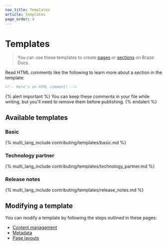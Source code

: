```yaml
---
nav_title: Templates
article: Templates
page_order: 4
---
```


# Templates

> You can use these templates to create [pages]({{site.baseurl}}/contributing/content_management/pages/) or [sections]({{site.baseurl}}/contributing/content_management/sections/) on Braze Docs.

Read HTML comments like the following to learn more about a section in the template:

```markdown
<!-- Here's an HTML comment! -->
```

{% alert important %}
You can keep these comments in your file while writing, but you'll need to remove them before publishing.
{% endalert %}

## Available templates

### Basic

{% multi_lang_include contributing/templates/basic.md %}

### Technology partner

{% multi_lang_include contributing/templates/technology_partner.md %}

### Release notes

{% multi_lang_include contributing/templates/release_notes.md %}

## Modifying a template

You can modify a template by following the steps outlined in these pages:

- [Content management]({{site.baseurl}}/contributing/content_management/)
- [Metadata]({{site.baseurl}}/contributing/yaml_front_matter/metadata/)
- [Page layouts]({{site.baseurl}}/contributing/yaml_front_matter/page_layouts/)
